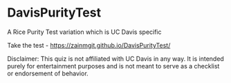 # DavisPurityTest
A Rice Purity Test variation which is UC Davis specific



Take the test - https://zainmgit.github.io/DavisPurityTest/

Disclaimer: This quiz is not affiliated with UC Davis in any way. It is intended purely for entertainment purposes and is not meant to serve as a checklist or endorsement of behavior.

